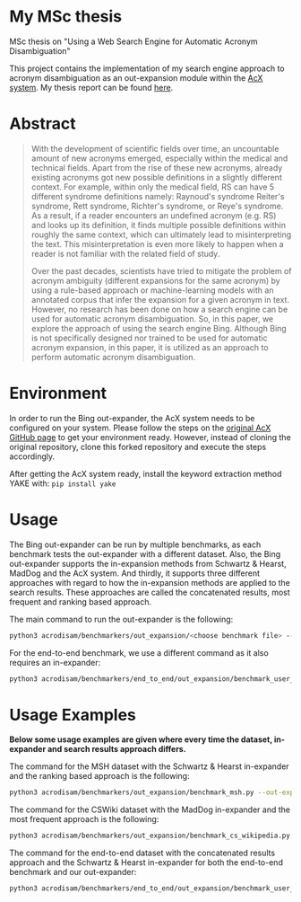# My MSc thesis
MSc thesis on "Using a Web Search Engine for Automatic Acronym Disambiguation"


This project contains the implementation of my search engine approach to acronym disambiguation as an out-expansion module within the [AcX system](https://github.com/JoaoLMPereira/acx-acronym-expander). My thesis report can be found [here](https://doi.org/10.13140/RG.2.2.28321.58728).

# Abstract
> With the development of scientific fields over time, an uncountable amount of new acronyms emerged, especially within the medical and technical fields. 
Apart from the rise of these new acronyms, already existing acronyms got new possible definitions in a slightly different context. For example, within only the medical field, RS can have 5 different syndrome definitions namely: Raynoud's syndrome Reiter's syndrome, Rett syndrome, Richter's syndrome, or Reye's syndrome. As a result, if a reader encounters an undefined acronym (e.g. RS) and looks up its definition, it finds multiple possible definitions within roughly the same context, which can ultimately lead to misinterpreting the text. This misinterpretation is even more likely to happen when a reader is not familiar with the related field of study.
> 
> Over the past decades, scientists have tried to mitigate the problem of acronym ambiguity (different expansions for the same acronym) by using a rule-based approach or machine-learning models with an annotated corpus that infer the expansion for a given acronym in text. However, no research has been done on how a search engine can be used for automatic acronym disambiguation. So, in this paper, we explore the approach of using the search engine Bing. Although Bing is not specifically designed nor trained to be used for automatic acronym expansion, in this paper, it is utilized as an approach to perform automatic acronym disambiguation.

# Environment
In order to run the Bing out-expander, the AcX system needs to be configured on your system. Please follow the steps on the [original AcX GitHub page](https://github.com/JoaoLMPereira/acx-acronym-expander) to get your environment ready. However, instead of cloning the original repository, clone this forked repository and execute the steps accordingly.

After getting the AcX system ready, install the keyword extraction method YAKE with: `pip install yake`

# Usage
The Bing out-expander can be run by multiple benchmarks, as each benchmark tests the out-expander with a different dataset. Also, the Bing out-expander supports the in-expansion methods from Schwartz & Hearst, MadDog and the AcX system. And thirdly, it supports three different approaches with regard to how the in-expansion methods are applied to the search results. These approaches are called the concatenated results, most frequent and ranking based approach. 

The main command to run the out-expander is the following:

```sh
python3 acrodisam/benchmarkers/out_expansion/<choose benchmark file> --out-expander bing_search_result --out_expander_args <choose in-expander>,<choose search results approach>
```

For the end-to-end benchmark, we use a different command as it also requires an in-expander:

```sh
python3 acrodisam/benchmarkers/end_to_end/out_expansion/benchmark_user_wikipedia.py --in_expander <choose in-expander> --out-expander bing_search_result --out_expander_args <choose in-expander>,<choose search results approach>
```


# Usage Examples
**Below some usage examples are given where every time the dataset, in-expander and search results approach differs.**

The command for the MSH dataset with the Schwartz & Hearst in-expander and the ranking based approach is the following:

```sh
python3 acrodisam/benchmarkers/out_expansion/benchmark_msh.py --out-expander bing_search_result --out_expander_args sh,ranking_based
```

The command for the CSWiki dataset with the MadDog in-expander and the most frequent approach is the following:

```sh
python3 acrodisam/benchmarkers/out_expansion/benchmark_cs_wikipedia.py --out-expander bing_search_result --out_expander_args maddog,most_frequent
```

The command for the end-to-end dataset with the concatenated results approach and the Schwartz & Hearst in-expander for both the end-to-end benchmark and our out-expander:

```sh
python3 acrodisam/benchmarkers/end_to_end/out_expansion/benchmark_user_wikipedia.py --in_expander schwartz_hearst --out-expander bing_search_result --out_expander_args sh,concatenated_results
```


